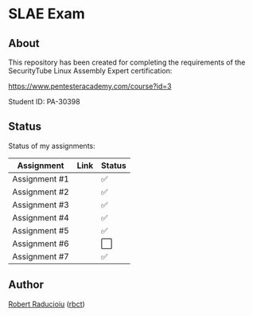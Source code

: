 # SLAE Exam

## About

This repository has been created for completing the requirements of the SecurityTube Linux Assembly Expert certification:

<https://www.pentesteracademy.com/course?id=3>

Student ID: PA-30398

## Status

Status of my assignments:

| Assignment | Link | Status
-|-|-
Assignment #1 | | :white_check_mark:
Assignment #2 | | :white_check_mark:
Assignment #3 | | :white_check_mark:
Assignment #4 | | :white_check_mark:
Assignment #5 | | :white_check_mark:
Assignment #6 | | :white_large_square:
Assignment #7 | | :white_check_mark:

## Author

[Robert Raducioiu](https://www.linkedin.com/in/rbct/) ([rbct](https://docs.rbct.it/))
